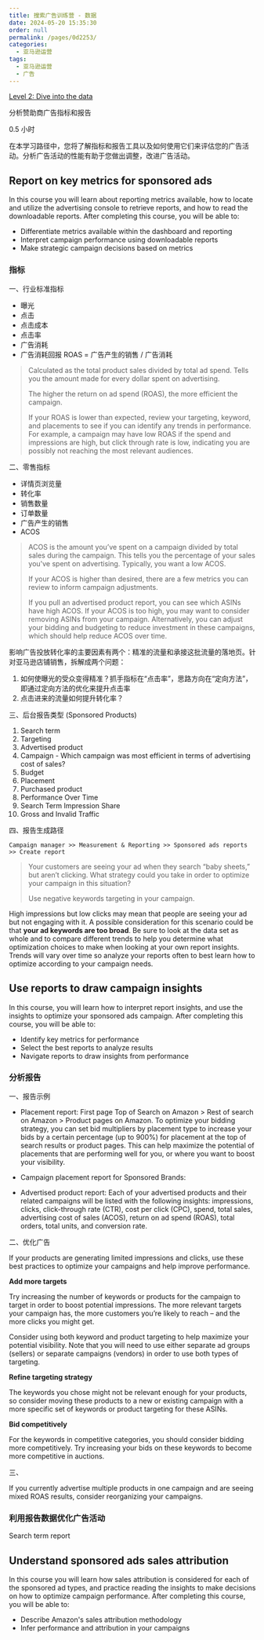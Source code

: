 ```yaml
---
title: 搜索广告训练营 - 数据
date: 2024-05-20 15:35:30
order: null
permalink: /pages/0d2253/
categories: 
  - 亚马逊运营
tags: 
  - 亚马逊运营
  - 广告
---
```


[Level 2: Dive into the data](https://learningconsole.amazonadvertising.com/student/collection/5025/path/8654)

分析赞助商广告指标和报告

0.5 小时

在本学习路径中，您将了解指标和报告工具以及如何使用它们来评估您的广告活动。分析广告活动的性能有助于您做出调整，改进广告活动。

## Report on key metrics for sponsored ads

In this course you will learn about reporting metrics available, how to locate and utilize the advertising console to retrieve reports, and how to read the downloadable reports. After completing this course, you will be able to:

- Differentiate metrics available within the dashboard and reporting
- Interpret campaign performance using downloadable reports
- Make strategic campaign decisions based on metrics

### 指标

一、行业标准指标

- 曝光
- 点击
- 点击成本
- 点击率
- 广告消耗
- 广告消耗回报 ROAS = 广告产生的销售 / 广告消耗

> Calculated as the total product sales divided by total ad spend. Tells you the amount made for every dollar spent on advertising.
>
> The higher the return on ad spend (ROAS), the more efficient the campaign.
>
> If your ROAS is lower than expected, review your targeting, keyword, and placements to see if you can identify any trends in performance. For example, a campaign may have low ROAS if the spend and impressions are high, but click through rate is low, indicating you are possibly not reaching the most relevant audiences.

二、零售指标

- 详情页浏览量
- 转化率
- 销售数量
- 订单数量
- 广告产生的销售
- ACOS

> ACOS is the amount you’ve spent on a campaign divided by total sales during the campaign. This tells you the percentage of your sales you've spent on advertising. Typically, you want a low ACOS.
>
> If your ACOS is higher than desired, there are a few metrics you can review to inform campaign adjustments.
>
> If you pull an advertised product report, you can see which ASINs have high ACOS. If your ACOS is too high, you may want to consider removing ASINs from your campaign. Alternatively, you can adjust your bidding and budgeting to reduce investment in these campaigns, which should help reduce ACOS over time.

影响广告投放转化率的主要因素有两个：精准的流量和承接这批流量的落地页。针对亚马逊店铺销售，拆解成两个问题：

1. 如何使曝光的受众变得精准？抓手指标在“点击率”，思路方向在“定向方法”，即通过定向方法的优化来提升点击率
2. 点击进来的流量如何提升转化率？

三、后台报告类型 (Sponsored Products)

1. Search term
2. Targeting
3. Advertised product
4. Campaign - Which campaign was most efficient in terms of advertising cost of sales?
5. Budget
6. Placement
7. Purchased product
8. Performance Over Time
9. Search Term Impression Share
10. Gross and Invalid Traffic

四、报告生成路径

`Campaign manager >> Measurement & Reporting >> Sponsored ads reports >> Create report`

> Your customers are seeing your ad when they search “baby sheets,” but aren’t clicking. What strategy could you take in order to optimize your campaign in this situation?
>
> Use negative keywords targeting in your campaign.

High impressions but low clicks may mean that people are seeing your ad but not engaging with it. A possible consideration for this scenario could be that **your ad keywords are too broad**. Be sure to look at the data set as whole and to compare different trends to help you determine what optimization choices to make when looking at your own report insights. Trends will vary over time so analyze your reports often to best learn how to optimize according to your campaign needs.

## Use reports to draw campaign insights

In this course, you will learn how to interpret report insights, and use the insights to optimize your sponsored ads campaign. After completing this course, you will be able to:

- Identify key metrics for performance
- Select the best reports to analyze results
- Navigate reports to draw insights from performance

### 分析报告

一、报告示例

- Placement report: First page Top of Search on Amazon > Rest of search on Amazon > Product pages on Amazon. To optimize your bidding strategy, you can set bid multipliers by placement type to increase your bids by a certain percentage (up to 900%) for placement at the top of search results or product pages. This can help maximize the potential of placements that are performing well for you, or where you want to boost your visibility.

- Campaign placement report for Sponsored Brands:

- Advertised product report: Each of your advertised products and their related campaigns will be listed with the following insights: impressions, clicks, click-through rate (CTR), cost per click (CPC), spend, total sales, advertising cost of sales (ACOS), return on ad spend (ROAS), total orders, total units, and conversion rate.

二、优化广告

If your products are generating limited impressions and clicks, use these best practices to optimize your campaigns and help improve performance.

**Add more targets**

Try increasing the number of keywords or products for the campaign to target in order to boost potential impressions. The more relevant targets your campaign has, the more customers you’re likely to reach – and the more clicks you might get.

Consider using both keyword and product targeting to help maximize your potential visibility. Note that you will need to use either separate ad groups (sellers) or separate campaigns (vendors) in order to use both types of targeting.

**Refine targeting strategy**

The keywords you chose might not be relevant enough for your products, so consider moving these products to a new or existing campaign with a more specific set of keywords or product targeting for these ASINs.

**Bid competitively**

For the keywords in competitive categories, you should consider bidding more competitively. Try increasing your bids on these keywords to become more competitive in auctions.

三、

If you currently advertise multiple products in one campaign and are seeing mixed ROAS results, consider reorganizing your campaigns.

### 利用报告数据优化广告活动

Search term report

## Understand sponsored ads sales attribution

In this course you will learn how sales attribution is considered for each of the sponsored ad types, and practice reading the insights to make decisions on how to optimize campaign performance. After completing this course, you will be able to:

- Describe Amazon's sales attribution methodology
- Infer performance and attribution in your campaigns
